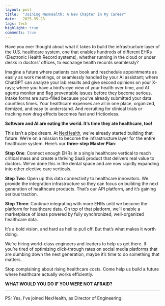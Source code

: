 ```yaml
---
layout: post
title:  "Joining NexHealth: A New Chapter in My Career"
date:   2025-05-28
tags: tech 
highlight: true
comments: true
---
```


Have you ever thought about what it takes to build the infrastructure layer of the U.S. healthcare system, one that enables hundreds of different EHRs (Electronic Health Record systems), whether running in the cloud or under desks in doctors’ offices, to exchange health records seamlessly?

Imagine a future where patients can book and reschedule appointments as easily as work meetings, or seamlessly handled by your AI assistant; where ChatGPT can analyze your lab results and give second opinions on your X-rays; where you have a bird’s-eye view of your health over time, and AI agents monitor and flag preventable issues before they become serious. Intake forms are auto-filled because you’ve already submitted your data countless times. Your healthcare expenses are all in one place, organized, itemized, and easy to understand. And recruiting for clinical trials or tracking new drug effects becomes fast and frictionless.

**Software and AI are eating the world. It’s time they ate healthcare, too!**

This isn’t a pipe dream. At [NexHealth](https://www.nexhealth.com/), we’ve already started building that future. We’re on a mission to become the infrastructure layer for the entire healthcare system. Here’s our **three-step Master Plan**:

**Step One**: Connect enough EHRs in a single healthcare vertical to reach critical mass and create a thriving SaaS product that delivers real value to doctors. We’ve done this in the dental space and are now rapidly expanding into other elective care verticals.

**Step Two**: Open up this data connectivity to healthcare innovators. We provide the integration infrastructure so they can focus on building the next generation of healthcare products. That’s our API platform, and it’s gaining serious traction.

**Step Three**: Continue integrating with more EHRs until we become the platform for healthcare data. On top of that platform, we’ll enable a marketplace of ideas powered by fully synchronized, well-organized healthcare data.

It’s a bold vision, and hard as hell to pull off. But that’s what makes it worth doing.

We’re hiring world-class engineers and leaders to help us get there. If you’re tired of optimizing click-through rates on social media platforms that are dumbing down the next generation, maybe it’s time to do something that matters.

Stop complaining about rising healthcare costs. Come help us build a future where healthcare actually works efficiently.

**WHAT WOULD YOU DO IF YOU WERE NOT AFRAID?**

---

PS: Yes, I’ve joined NexHealth, as Director of Engineering. 


